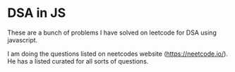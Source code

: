 # DSA in JS

These are a bunch of problems I have solved on leetcode for DSA using javascript.

I am doing the questions listed on neetcodes website (https://neetcode.io/). He has a listed curated for all sorts of questions.
